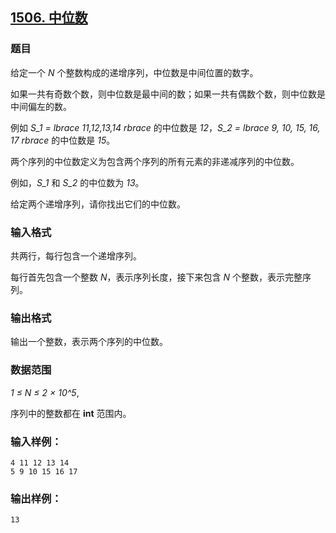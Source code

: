 ## [1506. 中位数](https://www.acwing.com/problem/content/1508/)

### 题目

给定一个 *N* 个整数构成的递增序列，中位数是中间位置的数字。

如果一共有奇数个数，则中位数是最中间的数；如果一共有偶数个数，则中位数是中间偏左的数。

例如 *S_1 = lbrace 11,12,13,14 rbrace* 的中位数是 *12*，*S_2 = lbrace 9, 10, 15, 16, 17 rbrace* 的中位数是 *15*。

两个序列的中位数定义为包含两个序列的所有元素的非递减序列的中位数。

例如，*S_1* 和 *S_2* 的中位数为 *13*。

给定两个递增序列，请你找出它们的中位数。

### 输入格式

共两行，每行包含一个递增序列。

每行首先包含一个整数 *N*，表示序列长度，接下来包含 *N* 个整数，表示完整序列。

### 输出格式

输出一个整数，表示两个序列的中位数。

### 数据范围

*1 ≤ N ≤ 2 × 10^5*,

序列中的整数都在 **int** 范围内。

### 输入样例：

```
4 11 12 13 14
5 9 10 15 16 17
```

### 输出样例：

```
13
```
